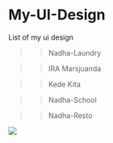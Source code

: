 # My-UI-Design
List of my ui design

>> Nadha-Laundry

>> IRA Marsjuanda

>> Kede Kita

>> Nadha-School

>> Nadha-Resto
<img src='https://github.com/haxorsprogramming/Haxors-Contributors/blob/master/haxors_project/nadharesto/nadharesto.png?raw=true'>
